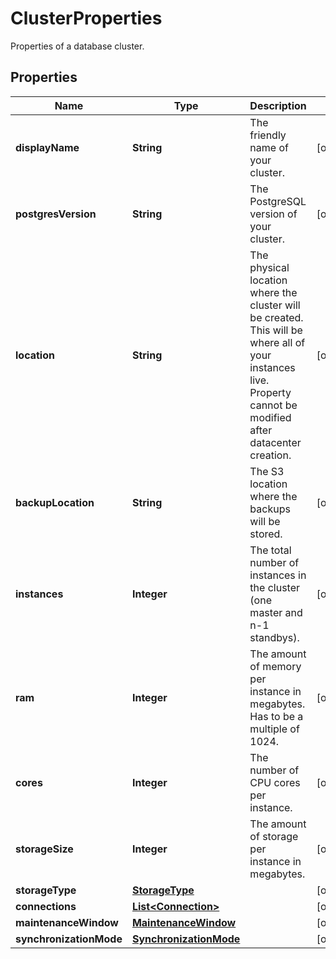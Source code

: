 

# ClusterProperties

Properties of a database cluster.
## Properties

| Name | Type | Description | Notes |
| ------------ | ------------- | ------------- | ------------- |
| **displayName** | **String** | The friendly name of your cluster. |  [optional] |
| **postgresVersion** | **String** | The PostgreSQL version of your cluster. |  [optional] |
| **location** | **String** | The physical location where the cluster will be created. This will be where all of your instances live. Property cannot be modified after datacenter creation.  |  [optional] |
| **backupLocation** | **String** | The S3 location where the backups will be stored. |  [optional] |
| **instances** | **Integer** | The total number of instances in the cluster (one master and n-1 standbys).  |  [optional] |
| **ram** | **Integer** | The amount of memory per instance in megabytes. Has to be a multiple of 1024. |  [optional] |
| **cores** | **Integer** | The number of CPU cores per instance. |  [optional] |
| **storageSize** | **Integer** | The amount of storage per instance in megabytes. |  [optional] |
| **storageType** | [**StorageType**](StorageType.md) |  |  [optional] |
| **connections** | [**List&lt;Connection&gt;**](Connection.md) |  |  [optional] |
| **maintenanceWindow** | [**MaintenanceWindow**](MaintenanceWindow.md) |  |  [optional] |
| **synchronizationMode** | [**SynchronizationMode**](SynchronizationMode.md) |  |  [optional] |


